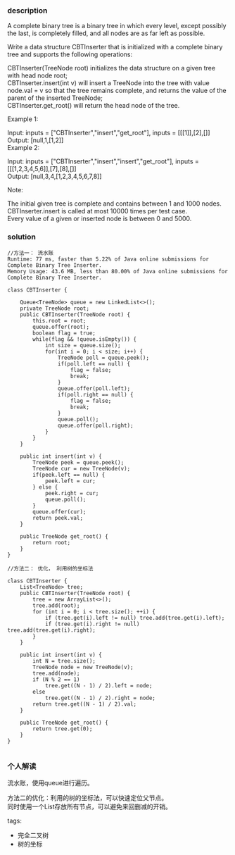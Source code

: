 ### description    
  A complete binary tree is a binary tree in which every level, except possibly the last, is completely filled, and all nodes are as far left as possible.  
    
  Write a data structure CBTInserter that is initialized with a complete binary tree and supports the following operations:  
    
  CBTInserter(TreeNode root) initializes the data structure on a given tree with head node root;  
  CBTInserter.insert(int v) will insert a TreeNode into the tree with value node.val = v so that the tree remains complete, and returns the value of the parent of the inserted TreeNode;  
  CBTInserter.get_root() will return the head node of the tree.  
     
    
  Example 1:  
    
  Input: inputs = ["CBTInserter","insert","get_root"], inputs = [[[1]],[2],[]]  
  Output: [null,1,[1,2]]  
  Example 2:  
    
  Input: inputs = ["CBTInserter","insert","insert","get_root"], inputs = [[[1,2,3,4,5,6]],[7],[8],[]]  
  Output: [null,3,4,[1,2,3,4,5,6,7,8]]  
     
    
  Note:  
    
  The initial given tree is complete and contains between 1 and 1000 nodes.  
  CBTInserter.insert is called at most 10000 times per test case.  
  Every value of a given or inserted node is between 0 and 5000.  
### solution    
```    
//方法一： 流水账  
Runtime: 77 ms, faster than 5.22% of Java online submissions for Complete Binary Tree Inserter.  
Memory Usage: 43.6 MB, less than 80.00% of Java online submissions for Complete Binary Tree Inserter.  
    
class CBTInserter {  
  
    Queue<TreeNode> queue = new LinkedList<>();  
    private TreeNode root;  
    public CBTInserter(TreeNode root) {  
        this.root = root;  
        queue.offer(root);  
        boolean flag = true;  
        while(flag && !queue.isEmpty()) {  
            int size = queue.size();  
            for(int i = 0; i < size; i++) {  
                TreeNode poll = queue.peek();  
                if(poll.left == null) {  
                    flag = false;  
                    break;  
                }  
                queue.offer(poll.left);  
                if(poll.right == null) {  
                    flag = false;  
                    break;  
                }  
                queue.poll();  
                queue.offer(poll.right);  
            }  
        }  
    }  
  
    public int insert(int v) {  
        TreeNode peek = queue.peek();  
        TreeNode cur = new TreeNode(v);  
        if(peek.left == null) {  
            peek.left = cur;  
        } else {  
            peek.right = cur;  
            queue.poll();  
        }  
        queue.offer(cur);  
        return peek.val;  
    }  
  
    public TreeNode get_root() {  
        return root;  
    }  
}  
  
//方法二： 优化， 利用树的坐标法  
  
class CBTInserter {  
    List<TreeNode> tree;  
    public CBTInserter(TreeNode root) {  
        tree = new ArrayList<>();  
        tree.add(root);  
        for (int i = 0; i < tree.size(); ++i) {  
            if (tree.get(i).left != null) tree.add(tree.get(i).left);  
            if (tree.get(i).right != null) tree.add(tree.get(i).right);  
        }  
    }  
  
    public int insert(int v) {  
        int N = tree.size();  
        TreeNode node = new TreeNode(v);  
        tree.add(node);  
        if (N % 2 == 1)  
            tree.get((N - 1) / 2).left = node;  
        else  
            tree.get((N - 1) / 2).right = node;  
        return tree.get((N - 1) / 2).val;  
    }  
  
    public TreeNode get_root() {  
        return tree.get(0);  
    }  
}  
  
```    
    
### 个人解读    
  流水账，使用queue进行遍历。  
    
  方法二的优化：利用的树的坐标法，可以快速定位父节点。  
  同时使用一个List存放所有节点，可以避免来回删减的开销。  
    
tags:    
  -  完全二叉树  
  -  树的坐标  
